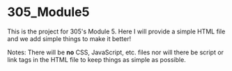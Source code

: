 # 305_Module5

This is the project for 305's Module 5. Here I will provide a simple HTML file and we add simple things to make it better!

Notes: There will be **no** CSS, JavaScript, etc. files nor will there be script or link tags in the HTML file to keep things as simple as possible.
